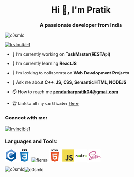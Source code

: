 <h1 align="center">Hi 👋, I'm Pratik</h1>
<h3 align="center">A passionate developer from India</h3>

<p align="left"> <img src="https://komarev.com/ghpvc/?username=c0smlc&label=Profile%20views&color=0e75b6&style=flat" alt="c0smlc" /> </p>

<p align="left"> <a href="https://twitter.com/lnvlnclble1" target="blank"><img src="https://img.shields.io/twitter/follow/lnvlnclble1?logo=twitter&style=for-the-badge" alt="lnvlnclble1" /></a> </p>

- 🔭 I’m currently working on **TaskMaster(RESTApi)**

- 🌱 I’m currently learning **ReactJS**

- 👯 I’m looking to collaborate on **Web Development Projects**

- 💬 Ask me about **C++, JS, CSS, Semantic HTML, NODEJS**

- 📫 How to reach me **pendurkarpratik04@gmail.com**

- 🏆 Link to all my certificates [Here](https://drive.google.com/drive/folders/11XJKcxoTKs3pf11TE5gUwLadMKHuRcTz?usp=share_link)


<h3 align="left">Connect with me:</h3>
<p align="left">
<a href="https://twitter.com/lnvlnclble1" target="blank"><img align="center" src="https://raw.githubusercontent.com/rahuldkjain/github-profile-readme-generator/master/src/images/icons/Social/twitter.svg" alt="lnvlnclble1" height="30" width="40" /></a>
</p>

<h3 align="left">Languages and Tools:</h3>
<p align="left"> <a href="https://www.cprogramming.com/" target="_blank" rel="noreferrer"> <img src="https://raw.githubusercontent.com/devicons/devicon/master/icons/c/c-original.svg" alt="c" width="40" height="40"/> </a> <a href="https://www.w3schools.com/css/" target="_blank" rel="noreferrer"> <img src="https://raw.githubusercontent.com/devicons/devicon/master/icons/css3/css3-original-wordmark.svg" alt="css3" width="40" height="40"/> </a> <a href="https://www.figma.com/" target="_blank" rel="noreferrer"> <img src="https://www.vectorlogo.zone/logos/figma/figma-icon.svg" alt="figma" width="40" height="40"/> </a> <a href="https://www.w3.org/html/" target="_blank" rel="noreferrer"> <img src="https://raw.githubusercontent.com/devicons/devicon/master/icons/html5/html5-original-wordmark.svg" alt="html5" width="40" height="40"/> </a> <a href="https://developer.mozilla.org/en-US/docs/Web/JavaScript" target="_blank" rel="noreferrer"> <img src="https://raw.githubusercontent.com/devicons/devicon/master/icons/javascript/javascript-original.svg" alt="javascript" width="40" height="40"/> </a> <a href="https://nodejs.org" target="_blank" rel="noreferrer"> <img src="https://raw.githubusercontent.com/devicons/devicon/master/icons/nodejs/nodejs-original-wordmark.svg" alt="nodejs" width="40" height="40"/> </a> <a href="https://sass-lang.com" target="_blank" rel="noreferrer"> <img src="https://raw.githubusercontent.com/devicons/devicon/master/icons/sass/sass-original.svg" alt="sass" width="40" height="40"/> </a> </p>

<p><img align="left" src="https://github-readme-stats.vercel.app/api/top-langs?username=c0smlc&show_icons=true&locale=en&layout=compact" alt="c0smlc" /></p>

<p><img align="center" src="https://github-readme-streak-stats.herokuapp.com/?user=c0smlc&" alt="c0smlc" /></p>
